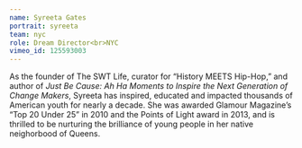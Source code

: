 ```yaml
---
name: Syreeta Gates
portrait: syreeta
team: nyc
role: Dream Director<br>NYC
vimeo_id: 125593003
---
```

As the founder of The SWT Life, curator for “History MEETS Hip-Hop,” and author of <i>Just Be Cause: Ah Ha Moments to Inspire the Next Generation of Change Makers</i>, Syreeta has inspired, educated and impacted thousands of American youth for nearly a decade. She was awarded Glamour Magazine’s “Top 20 Under 25” in 2010 and the Points of Light award in 2013, and is thrilled to be nurturing the brilliance of young people in her native neighorbood of Queens.